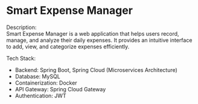 # Smart Expense Manager

Description:                                                                                                                                                                                                            
Smart Expense Manager is a web application that helps users record, manage, and analyze their daily expenses. It provides an intuitive interface to add, view, and categorize expenses efficiently.

Tech Stack:                                                                                                                                                                                                            
- Backend: Spring Boot, Spring Cloud (Microservices Architecture)                                                                                                                                                      
- Database: MySQL                                                                                                                                                                                                      
- Containerization: Docker                                                                                                                                                                                             
- API Gateway: Spring Cloud Gateway                                                                                                                                                                                    
- Authentication: JWT                                                                                                                                                                                                  
